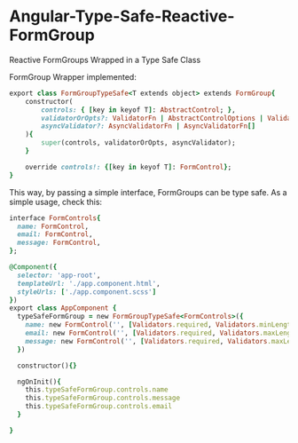 # Angular-Type-Safe-Reactive-FormGroup
Reactive FormGroups Wrapped in a Type Safe Class

FormGroup Wrapper implemented:

```ruby
export class FormGroupTypeSafe<T extends object> extends FormGroup{
    constructor(
        controls: { [key in keyof T]: AbstractControl; }, 
        validatorOrOpts?: ValidatorFn | AbstractControlOptions | ValidatorFn[], 
        asyncValidator?: AsyncValidatorFn | AsyncValidatorFn[]
    ){
        super(controls, validatorOrOpts, asyncValidator);
    }

    override controls!: {[key in keyof T]: FormControl};
}
```

This way, by passing a simple interface, FormGroups can be type safe. As a simple usage, check this:

```ruby
interface FormControls{
  name: FormControl,
  email: FormControl,
  message: FormControl,
};

@Component({
  selector: 'app-root',
  templateUrl: './app.component.html',
  styleUrls: ['./app.component.scss']
})
export class AppComponent {
  typeSafeFormGroup = new FormGroupTypeSafe<FormControls>({
    name: new FormControl('', [Validators.required, Validators.minLength(5)]),
    email: new FormControl('', [Validators.required, Validators.maxLength(30)]),
    message: new FormControl('', [Validators.required, Validators.maxLength(100)])
  })

  constructor(){}

  ngOnInit(){
    this.typeSafeFormGroup.controls.name
    this.typeSafeFormGroup.controls.message
    this.typeSafeFormGroup.controls.email
  }

}
```
